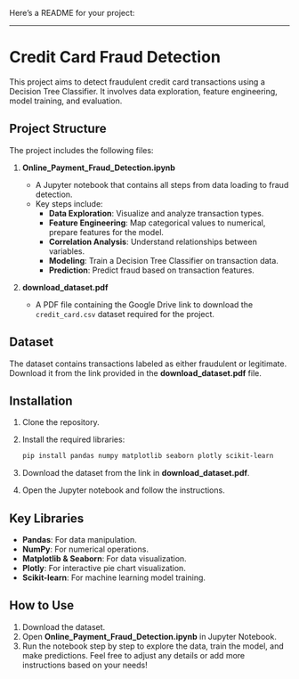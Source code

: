 Here’s a README for your project:

---

# Credit Card Fraud Detection

This project aims to detect fraudulent credit card transactions using a Decision Tree Classifier. It involves data exploration, feature engineering, model training, and evaluation.

## Project Structure

The project includes the following files:

1. **Online_Payment_Fraud_Detection.ipynb**  
   - A Jupyter notebook that contains all steps from data loading to fraud detection.
   - Key steps include:
     - **Data Exploration**: Visualize and analyze transaction types.
     - **Feature Engineering**: Map categorical values to numerical, prepare features for the model.
     - **Correlation Analysis**: Understand relationships between variables.
     - **Modeling**: Train a Decision Tree Classifier on transaction data.
     - **Prediction**: Predict fraud based on transaction features.

2. **download_dataset.pdf**  
   - A PDF file containing the Google Drive link to download the `credit_card.csv` dataset required for the project.

## Dataset

The dataset contains transactions labeled as either fraudulent or legitimate. Download it from the link provided in the **download_dataset.pdf** file.

## Installation

1. Clone the repository.
2. Install the required libraries:

   ```bash
   pip install pandas numpy matplotlib seaborn plotly scikit-learn
   ```

3. Download the dataset from the link in **download_dataset.pdf**.
4. Open the Jupyter notebook and follow the instructions.

## Key Libraries

- **Pandas**: For data manipulation.
- **NumPy**: For numerical operations.
- **Matplotlib & Seaborn**: For data visualization.
- **Plotly**: For interactive pie chart visualization.
- **Scikit-learn**: For machine learning model training.

## How to Use

1. Download the dataset.
2. Open **Online_Payment_Fraud_Detection.ipynb** in Jupyter Notebook.
3. Run the notebook step by step to explore the data, train the model, and make predictions.
Feel free to adjust any details or add more instructions based on your needs!
